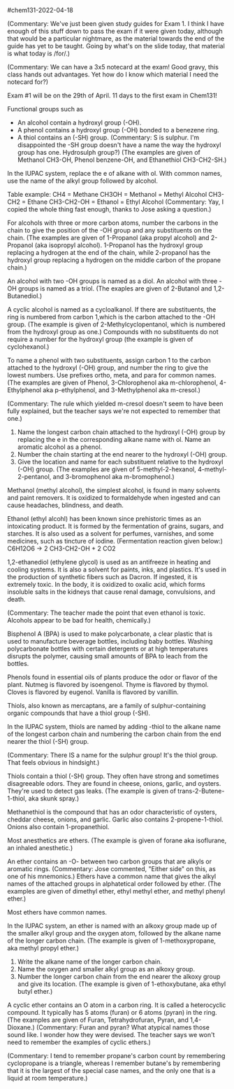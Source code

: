 #chem131-2022-04-18

(Commentary:  We've just been given study guides for Exam 1.  I think I have enough of this stuff down to pass the exam if it were given today, although that would be a particular nightmare, as the material towards the end of the guide has yet to be taught.  Going by what's on the slide today, that material is what today is /for/.)

(Commentary:  We can have a 3x5 notecard at the exam!  Good gravy, this class hands out advantages.  Yet how do I know which material I need the notecard for?)

Exam #1 will be on the 29th of April.  11 days to the first exam in Chem131!

Functional groups such as
* An alcohol contain a hydroxyl group (-OH).
* A phenol contains a hydroxyl group (-OH) bonded to a benezene ring.
* A thiol contains an (-SH) group.  (Commentary:  S is sulphur. 
 I'm disappointed the -SH group doesn't have a name the way the hydroxyl group has one.  Hydrosulph group?)
(The examples are given of Methanol CH3-OH, Phenol benzene-OH, and Ethanethiol CH3-CH2-SH.)

In the IUPAC system, replace the e of alkane with ol.  With common names, use the name of the alkyl group followed by alcohol.

Table example:
CH4 = Methane
CH3OH = Methanol = Methyl Alcohol
CH3-CH2 = Ethane
CH3-CH2-OH = Ethanol = Ethyl Alcohol
(Commentary:  Yay, I copied the whole thing fast enough, thanks to Jose asking a question.)

For alcohols with three or more carbon atoms, number the carbons in the chain to give the position of the -OH group and any substituents on the chain.  (The examples are given of 1-Propanol (aka propyl alcohol) and 2-Propanol (aka isopropyl alcohol).  1-Propanol has the hydroxyl group replacing a hydrogen at the end of the chain, while 2-propanol has the hydroxyl group replacing a hydrogen on the middle carbon of the propane chain.)

An alcohol with two -OH groups is named as a diol.  An alcohol with three -OH groups is named as a triol.  (The exaples are given of 2-Butanol and 1,2-Butanediol.)

A cyclic alcohol is named as a cycloalkanol.  If there are substituents, the ring is numbered from carbon 1,which is the carbon attached to the -OH group.  (The example is given of 2-Methylcyclopentanol, which is numbered from the hydroxyl group as one.)  Compounds with no substituents do not require a number for the hydroxyl group (the example is given of cyclohexanol.)

To name a phenol with two substituents, assign carbon 1 to the carbon attached to the hydroxyl (-OH) group, and number the ring to give the lowest numbers.  Use prefixes ortho, meta, and para for common names.  (The examples are given of Phenol, 3-Chlorophenol aka m-chlorophenol, 4-Ethylphenol aka p-ethylphenol, and 3-Methylphenol aka m-cresol.)

(Commentary:  The rule which yielded m-cresol doesn't seem to have been fully explained, but the teacher says we're not expected to remember that one.)

1.  Name the longest carbon chain attached to the hydroxyl (-OH) group by replacing the e in the corresponding alkane name with ol.  Name an aromatic alcohol as a phenol.
2. Number the chain starting at the end nearer to the hydroxyl (-OH) group.
3. Give the location and name for each substituent relative to the hydroxyl (-OH) group.
(The examples are given of 5-methyl-2-hexanol, 4-methyl-2-pentanol, and 3-bromophenol aka m-bromophenol.)

Methanol (methyl alcohol), the simplest alcohol, is found in many solvents and paint removers.  It is oxidized to formaldehyde when ingested and can cause headaches, blindness, and death.

Ethanol (ethyl alcohl) has been known since prehistoric times as an intoxicating product.  It is formed by the fermentation of grains, sugars, and starches.  It is also used as a solvent for perfumes, varnishes, and some medicines, such as tincture of iodine.
(Fermentation reaction given below:)
C6H12O6 -> 2 CH3-CH2-OH + 2 CO2

1,2-ethanediol (ethylene glycol) is used as an antifreeze in heating and cooling systems.  It is also a solvent for paints, inks, and plastics.  It's used in the production of synthetic fibers such as Dacron.  If ingested, it is extremely toxic.  In the body, it is oxidized to oxalic acid, which forms insoluble salts in the kidneys that cause renal damage, convulsions, and death.

(Commentary: The teacher made the point that even ethanol is toxic.  Alcohols appear to be bad for health, chemically.)

Bisphenol A (BPA) is used to make polycarbonate, a clear plastic that is used to manufacture beverage bottles, including baby bottles.  Washing polycarbonate bottles with certain detergents or at high temperatures disrupts the polymer, causing small amounts of BPA to leach from the bottles.

Phenols found in essential oils of plants produce the odor or flavor of the plant.  Nutmeg is flavored by isoengenol.  Thyme is flavored by thymol.  Cloves is flavored by eugenol.  Vanilla is flavored by vanillin.

Thiols, also known as mercaptans, are a family of sulphur-containing organic compounds that have a thiol group (-SH).

In the IUPAC system, thiols are named by adding -thiol to the alkane name of the longest carbon chain and numbering the carbon chain from the end nearer the thiol (-SH) group.

(Commentary:  There IS a name for the sulphur group!  It's the thiol group.  That feels obvious in hindsight.)

Thiols contain a thiol (-SH) group.  They often have strong and sometimes disagreeable odors.  They are found in cheese, onions, garlic, and oysters.  They're used to detect gas leaks.  (The example is given of trans-2-Butene-1-thiol, aka skunk spray.)

Methanethiol is the compound that has an odor characteristic of oysters, cheddar cheese, onions, and garlic.  Garlic also contains 2-propene-1-thiol.  Onions also contain 1-propanethiol.

Most anesthetics are ethers.  (The example is given of forane aka isoflurane, an inhaled anesthetic.)

An ether contains an -O- between two carbon groups that are alkyls or aromatic rings.  (Commentary:  Jose commented, "Either side" on this, as one of his mnemonics.)  Ethers have a common name that gives the alkyl names of the attached groups in alphatetical order followed by ether.  (The examples are given of dimethyl ether, ethyl methyl ether, and methyl phenyl ether.)

Most ethers have common names.

In the IUPAC system, an ether is named with an alkoxy group made up of the smaller alkyl group and the oxygen atom, followed by the alkane name of the longer carbon chain.  (The example is given of 1-methoxypropane, aka methyl propyl ether.)

1. Write the alkane name of the longer carbon chain.
2. Name the oxygen and smaller alkyl group as an alkoxy group.
3. Number the longer carbon chain from the end nearer the alkoxy group and give its location.
(The example is given of 1-ethoxybutane, aka ethyl butyl ether.)

A cyclic ether contains an O atom in a carbon ring.  It is called a heterocyclic compound.  It typically has 5 atoms (furan) or 6 atoms (pyran) in the ring.  (The examples are given of Furan, Tetrahydrofuran, Pyran, and 1,4-Dioxane.)  (Commentary:  Furan and pyran?  What atypical names those sound like.  I wonder how they were devised.  The teacher says we won't need to remember the examples of cyclic ethers.)

(Commentary:  I tend to remember propane's carbon count by remembering cyclopropane is a triangle, whereas I remember butane's by remembering that it is the largest of the special case names, and the only one that is a liquid at room temperature.)